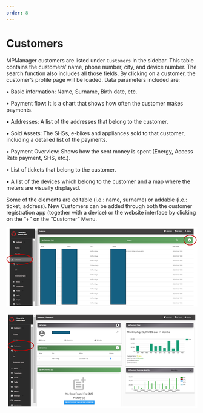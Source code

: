 ```yaml
---
order: 8
---
```


# Customers

MPManager customers are listed under `Customers` in the sidebar. This table contains the customers' name, phone number, city, and device number. The search function also includes all those fields. By clicking on a customer, the customer’s profile page will be loaded. Data parameters included are:

• Basic information: Name, Surname, Birth date, etc.

• Payment flow: It is a chart that shows how often the customer makes payments.

• Addresses: A list of the addresses that belong to the customer.

• Sold Assets: The SHSs, e-bikes and appliances sold to that customer, including a detailed list of the payments.

• Payment Overview: Shows how the sent money is spent (Energy, Access Rate payment, SHS, etc.).

• List of tickets that belong to the customer.

• A list of the devices which belong to the customer and a map where the meters are visually displayed.

Some of the elements are editable (i.e.: name, surname) or addable (i.e.: ticket, address).
New Customers can be added through both the customer registration app (together with a device) or the website interface by clicking on the “+” on the “Customer” Menu.

![Customers Overview](images/customers-overview.png)

![Customers Detail](images/customers-detail.png)
